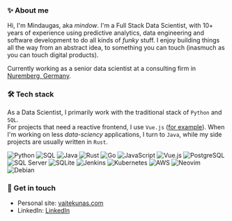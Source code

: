 ### ✨ About me

Hi, I'm Mindaugas, aka *mindow*. I'm a Full Stack Data Scientist,
with 10+ years of experience using
predictive analytics, data engineering and software development
to do all kinds of *funky* stuff. I enjoy building things all the way
from an abstract idea, to something you can touch
(inasmuch as you can touch digital products).

Currently working as a senior data scientist at a consulting firm in [Nuremberg, Germany](https://www.google.com/maps/place/Nuremberg/).

### 🛠️ Tech stack

As a Data Scientist, I primarily work with the traditional stack of `Python` and `SQL`.  
For projects that need a reactive frontend, I use `Vue.js` ([for example](https://github.com/vaitekunas/reviewer)). When I'm working on less *data-sciency* applications, I turn to `Java`, while my side projects are usually written in `Rust`.


![Python](https://img.shields.io/badge/Python-3776AB?logo=python&logoColor=white)
![SQL](https://img.shields.io/badge/SQL-4479A1?logo=sqlite&logoColor=white)
![Java](https://img.shields.io/badge/Java-007396?logo=openjdk&logoColor=white)
![Rust](https://img.shields.io/badge/rust-%23000000.svg?logo=rust&logoColor=white)
![Go](https://img.shields.io/badge/go-%2300ADD8.svg?logo=go&logoColor=white)
![JavaScript](https://img.shields.io/badge/JavaScript-F7DF1E?logo=javascript&logoColor=black)
![Vue.js](https://img.shields.io/badge/Vue.js-4FC08D?logo=vue.js&logoColor=white)
![PostgreSQL](https://img.shields.io/badge/PostgreSQL-4169E1?logo=postgresql&logoColor=white)
![SQL Server](https://custom-icon-badges.demolab.com/badge/SQL%20Server-CC2927?logo=mssqlserver-white&logoColor=white)
![SQLite](https://img.shields.io/badge/SQLite-%2307405e.svg?logo=sqlite&logoColor=white)
![Jenkins](https://img.shields.io/badge/Jenkins-D24939?logo=jenkins&logoColor=white)
![Kubernetes](https://img.shields.io/badge/Kubernetes-326CE5?logo=kubernetes&logoColor=white)
![AWS](https://img.shields.io/badge/AWS-%23FF9900.svg?logo=amazon-web-services&logoColor=white)
![Neovim](https://img.shields.io/badge/Neovim-57A143?logo=neovim&logoColor=fff)
![Debian](https://img.shields.io/badge/Debian-A81D33?logo=debian&logoColor=fff)


### 🔗 Get in touch

* Personal site: [vaitekunas.com](https://vaitekunas.com)
* LinkedIn: [LinkedIn](https://www.linkedin.com/in/vaitekunas/)
